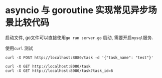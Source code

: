 # asyncio 与 goroutine 实现常见异步场景比较代码



启动文件, go文件可以直接使用`go run server.go` 启动, 需要开启`mysql`服务.

使用`curl` 测试

```
curl -X POST http://localhost:8080/task -d '{"task_name": "test"}'

curl -X GET http://localhost:8080/task
curl -X GET http://localhost:8080/task?task_id=6
```

